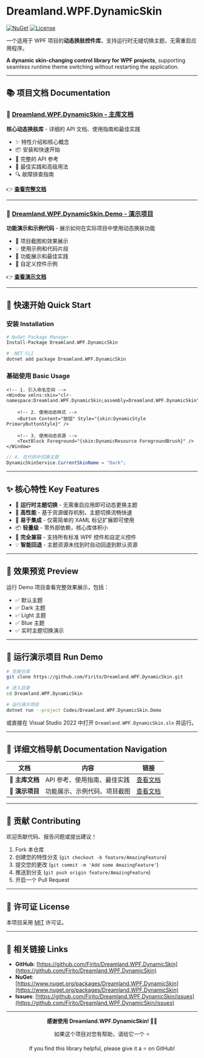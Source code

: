# Dreamland.WPF.DynamicSkin

[![NuGet](https://img.shields.io/nuget/v/Dreamland.WPF.DynamicSkin.svg)](https://www.nuget.org/packages/Dreamland.WPF.DynamicSkin)
[![License](https://img.shields.io/badge/license-MIT-blue.svg)](LICENSE)

一个适用于 WPF 项目的**动态换肤控件库**，支持运行时无缝切换主题，无需重启应用程序。

**A dynamic skin-changing control library for WPF projects**, supporting seamless runtime theme switching without restarting the application.

---

## 📚 项目文档 Documentation

### 🎨 [Dreamland.WPF.DynamicSkin - 主库文档](Codes/Dreamland.WPF.DynamicSkin/README.md)

**核心动态换肤库** - 详细的 API 文档、使用指南和最佳实践

- ✨ 特性介绍和核心概念
- 📦 安装和快速开始
- 🔧 完整的 API 参考
- 📖 最佳实践和高级用法
- 🔍 故障排查指南

👉 **[查看完整文档](Codes/Dreamland.WPF.DynamicSkin/README.md)**

---

### 🚀 [Dreamland.WPF.DynamicSkin.Demo - 演示项目](Codes/Dreamland.WPF.DynamicSkin.Demo/README.md)

**功能演示和示例代码** - 展示如何在实际项目中使用动态换肤功能

- 📸 项目截图和效果展示
- 💡 使用示例和代码片段
- 🎯 功能展示和最佳实践
- 🔧 自定义控件示例

👉 **[查看演示文档](Codes/Dreamland.WPF.DynamicSkin.Demo/README.md)**

---

## 🎯 快速开始 Quick Start

### 安装 Installation

```bash
# NuGet Package Manager
Install-Package Dreamland.WPF.DynamicSkin

# .NET CLI
dotnet add package Dreamland.WPF.DynamicSkin
```

### 基础使用 Basic Usage

```xaml
<!-- 1. 引入命名空间 -->
<Window xmlns:skin="clr-namespace:Dreamland.WPF.DynamicSkin;assembly=Dreamland.WPF.DynamicSkin">
    
    <!-- 2. 使用动态样式 -->
    <Button Content="按钮" Style="{skin:DynamicStyle PrimaryButtonStyle}" />
    
    <!-- 3. 使用动态资源 -->
    <TextBlock Foreground="{skin:DynamicResource ForegroundBrush}" />
</Window>
```

```csharp
// 4. 在代码中切换主题
DynamicSkinService.CurrentSkinName = "Dark";
```

---

## ✨ 核心特性 Key Features

- 🎨 **运行时主题切换** - 无需重启应用即可动态更换主题
- 🚀 **高性能** - 基于资源缓存机制，主题切换流畅快速
- 🔌 **易于集成** - 仅需简单的 XAML 标记扩展即可使用
- 📦 **轻量级** - 零外部依赖，核心库体积小
- 🎯 **完全兼容** - 支持所有标准 WPF 控件和自定义控件
- 💡 **智能回退** - 主题资源未找到时自动回退到默认资源

---

## 📸 效果预览 Preview

运行 Demo 项目查看完整效果展示，包括：

- ✅ 默认主题
- ✅ Dark 主题
- ✅ Light 主题  
- ✅ Blue 主题
- ✅ 实时主题切换演示

---

## 🚀 运行演示项目 Run Demo

```bash
# 克隆仓库
git clone https://github.com/Firito/Dreamland.WPF.DynamicSkin.git

# 进入目录
cd Dreamland.WPF.DynamicSkin

# 运行演示项目
dotnet run --project Codes/Dreamland.WPF.DynamicSkin.Demo
```

或直接在 Visual Studio 2022 中打开 `Dreamland.WPF.DynamicSkin.sln` 并运行。

---

## 📖 详细文档导航 Documentation Navigation

| 文档 | 内容 | 链接 |
|-----|------|------|
| 🎨 **主库文档** | API 参考、使用指南、最佳实践 | [查看文档](Codes/Dreamland.WPF.DynamicSkin/README.md) |
| 🚀 **演示项目** | 功能展示、示例代码、项目截图 | [查看文档](Codes/Dreamland.WPF.DynamicSkin.Demo/README.md) |

---

## 🤝 贡献 Contributing

欢迎贡献代码、报告问题或提出建议！

1. Fork 本仓库
2. 创建您的特性分支 (`git checkout -b feature/AmazingFeature`)
3. 提交您的更改 (`git commit -m 'Add some AmazingFeature'`)
4. 推送到分支 (`git push origin feature/AmazingFeature`)
5. 开启一个 Pull Request

---

## 📄 许可证 License

本项目采用 [MIT](LICENSE) 许可证。

---

## 🔗 相关链接 Links

- **GitHub**: [https://github.com/Firito/Dreamland.WPF.DynamicSkin](https://github.com/Firito/Dreamland.WPF.DynamicSkin)
- **NuGet**: [https://www.nuget.org/packages/Dreamland.WPF.DynamicSkin](https://www.nuget.org/packages/Dreamland.WPF.DynamicSkin)
- **Issues**: [https://github.com/Firito/Dreamland.WPF.DynamicSkin/issues](https://github.com/Firito/Dreamland.WPF.DynamicSkin/issues)

---

<div align="center">

**感谢使用 Dreamland.WPF.DynamicSkin! 🎨✨**

如果这个项目对您有帮助，请给它一个 ⭐

If you find this library helpful, please give it a ⭐ on GitHub!

</div>
